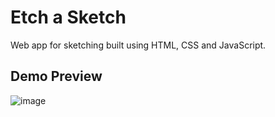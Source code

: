 # Etch a Sketch
Web app for sketching built using HTML, CSS and JavaScript. <br>

## Demo Preview
![image](https://github.com/user-attachments/assets/ec98232c-9e2e-4ac7-9620-2c1c2592ecfe)




